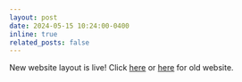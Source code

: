```yaml
---
layout: post
date: 2024-05-15 10:24:00-0400
inline: true
related_posts: false
---
```


New website layout is live! Click [here](https://www.cs.toronto.edu/~arka/) or [here](arkaprava.me) for old website.
